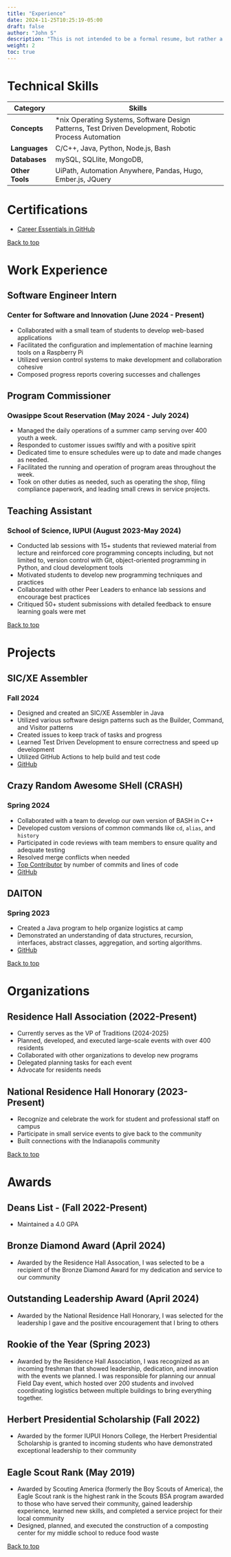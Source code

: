 ```yaml
---
title: "Experience"
date: 2024-11-25T10:25:19-05:00
draft: false
author: "John S"
description: "This is not intended to be a formal resume, but rather a list of some of my past experience and achievements."
weight: 2
toc: true
---
```


# Technical Skills
| **Category**   |  **Skills**                                                                |
|----------------|----------------------------------------------------------------------------|
| **Concepts**   | *nix Operating Systems, Software Design Patterns, Test Driven Development, Robotic Process Automation |
| **Languages**  | C/C++, Java, Python, Node.js, Bash                                         |
| **Databases**  | mySQL, SQLlite, MongoDB, |
| **Other Tools** | UiPath, Automation Anywhere, Pandas, Hugo, Ember.js, JQuery |


# Certifications
- [Career Essentials in GitHub](https://www.linkedin.com/learning/certificates/5952be181d082742e8f76658abe8b1b1cd3d9615d28ce80d96014d6d1b37e177?u=87254282)

[Back to top](#technical-skills)

# Work Experience
## Software Engineer Intern
### Center for Software and Innovation (June 2024 - Present)
- Collaborated with a small team of students to develop web-based applications
- Facilitated the configuration and implementation of machine learning tools on a Raspberry Pi
- Utilized version control systems to make development and collaboration cohesive
- Composed progress reports covering successes and challenges

## Program Commissioner 
### Owasippe Scout Reservation (May 2024 - July 2024)
- Managed the daily operations of a summer camp serving over 400 youth a week.
- Responded to customer issues swiftly and with a positive spirit
- Dedicated time to ensure schedules were up to date and made changes as needed.
- Facilitated the running and operation of program areas throughout the week.
- Took on other duties as needed, such as operating the shop, filing compliance paperwork, and leading small crews in service projects.

## Teaching Assistant 
### School of Science, IUPUI (August 2023-May 2024)
- Conducted lab sessions with 15+ students that reviewed material from lecture and reinforced core programming concepts including, but not limited to, version control with Git, object-oriented programming in Python, and cloud development tools
- Motivated students to develop new programming techniques and practices
- Collaborated with other Peer Leaders to enhance lab sessions and encourage best practices
- Critiqued 50+ student submissions with detailed feedback to ensure learning goals were met

[Back to top](#technical-skills)

# Projects
## SIC/XE Assembler
### Fall 2024
- Designed and created an SIC/XE Assembler in Java
- Utilized various software design patterns such as the Builder, Command, and Visitor patterns
- Created issues to keep track of tasks and progress
- Learned Test Driven Development to ensure correctness and speed up development
- Utilized GitHub Actions to help build and test code
- [GitHub](https://github.com/sheepman39/Assembler)

## Crazy Random Awesome SHell (CRASH)
### Spring 2024
- Collaborated with a team to develop our own version of BASH in C++
- Developed custom versions of common commands like `cd`, `alias`, and `history`
- Participated in code reviews with team members to ensure quality and adequate testing
- Resolved merge conflicts when needed
- [Top Contributor](https://github.com/Eagle-9/crash/graphs/contributors) by number of commits and lines of code
- [GitHub](https://github.com/Eagle-9/crash)

## DAlTON
### Spring 2023
- Created a Java program to help organize logistics at camp
- Demonstrated an understanding of data structures, recursion, interfaces, abstract classes, aggregation, and sorting algorithms.
- [GitHub](https://github.com/sheepman39/DAlTON)

[Back to top](#technical-skills)

# Organizations
## Residence Hall Association (2022-Present)
- Currently serves as the VP of Traditions (2024-2025)
- Planned, developed, and executed large-scale events with over 400 residents
- Collaborated with other organizations to develop new programs
- Delegated planning tasks for each event
- Advocate for residents needs

## National Residence Hall Honorary (2023-Present)
- Recognize and celebrate the work for student and professional staff on campus
- Participate in small service events to give back to the community
- Built connections with the Indianapolis community

[Back to top](#technical-skills)

# Awards 
## Deans List - (Fall 2022-Present)
- Maintained a 4.0 GPA

## Bronze Diamond Award (April 2024)
- Awarded by the Residence Hall Assocation, I was selected to be a recipient of the Bronze Diamond Award for my dedication and service to our community

## Outstanding Leadership Award (April 2024)
- Awarded by the National Residence Hall Honorary, I was selected for the leadership I gave and the positive encouragement that I bring to others

## Rookie of the Year (Spring 2023)
- Awarded by the Residence Hall Association, I was recognized as an incoming freshman that showed leadership, dedication, and innovation with the events we planned.  I was responsible for planning our annual Field Day event, which hosted over 200 students and involved coordinating logistics between multiple buildings to bring everything together.

## Herbert Presidential Scholarship (Fall 2022)
- Awarded by the former IUPUI Honors College, the Herbert Presidential Scholarship is granted to incoming students who have demonstrated exceptional leadership to their community

## Eagle Scout Rank (May 2019)
- Awarded by Scouting America (formerly the Boy Scouts of America), the Eagle Scout rank is the highest rank in the Scouts BSA program awarded to those who have served their community, gained leadership experience, learned new skills, and completed a service project for their local community
- Designed, planned, and executed the construction of a composting center for my middle school to reduce food waste

[Back to top](#technical-skills)